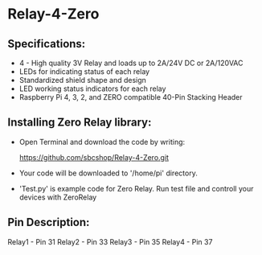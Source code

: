# Relay-4-Zero

## Specifications:
  * 4 - High quality 3V Relay and loads up to 2A/24V DC or 2A/120VAC
  * LEDs for indicating status of each relay
  * Standardized shield shape and design
  * LED working status indicators for each relay
  * Raspberry Pi 4, 3, 2, and ZERO compatible 40-Pin Stacking Header
  
## Installing Zero Relay library:

  * Open Terminal and download the code by writing:
  
     https://github.com/sbcshop/Relay-4-Zero.git
  
  * Your code will be downloaded to '/home/pi' directory.

  * 'Test.py' is example code for Zero Relay. Run test file and controll your devices with ZeroRelay
  
 ## Pin Description:
   
   Relay1 - Pin 31
   Relay2 - Pin 33
   Relay3 - Pin 35
   Relay4 - Pin 37
